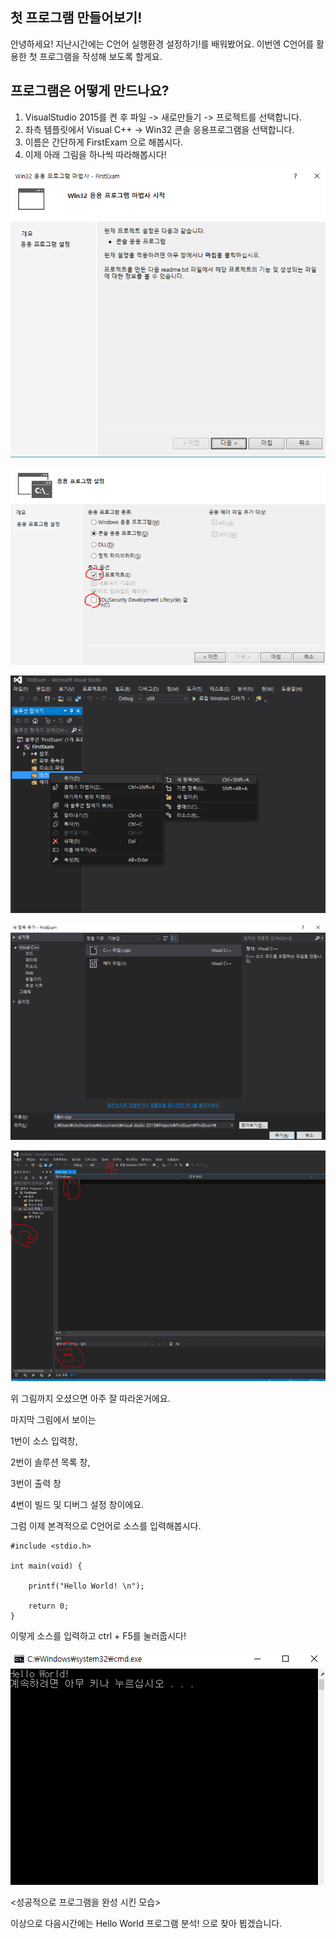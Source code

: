 ## 첫 프로그램 만들어보기!

안녕하세요! 지난시간에는 C언어 실행환경 설정하기!를 배워봤어요. 이번엔 C언어를 활용한 첫 프로그램을 작성해 보도록 할게요.

## 프로그램은 어떻게 만드나요?

1. VisualStudio 2015를 켠 후 파일 -> 새로만들기 -> 프로젝트를 선택합니다.
2. 좌측 템플릿에서 Visual C++ -> Win32 콘솔 응용프로그램을 선택합니다.
3. 이름은 간단하게 FirstExam 으로 해봅시다.
4. 이제 아래 그림을 하나씩 따라해봅시다! 

![](./3-1.png)

![](./3-2.png)

![](./3-3.png)

![](./3-4.png)

![](./3-5.png)


위 그림까지 오셨으면 아주 잘 따라온거에요.


마지막 그림에서 보이는

 1번이 소스 입력창,

 2번이 솔루션 목록 창,

 3번이 출력 창

 4번이 빌드 및 디버그 설정 창이에요.



그럼 이제 본격적으로 C언어로 소스를 입력해봅시다.

```
#include <stdio.h> 
 
int main(void) {
    
    printf("Hello World! \n");
 
    return 0;
}
```


이렇게 소스를 입력하고 ctrl + F5를 눌러줍시다!


![](./3-6.png)

<성공적으로 프로그램을 완성 시킨 모습>


이상으로 다음시간에는 Hello World 프로그램 분석! 으로 찾아 뵙겠습니다.

 

